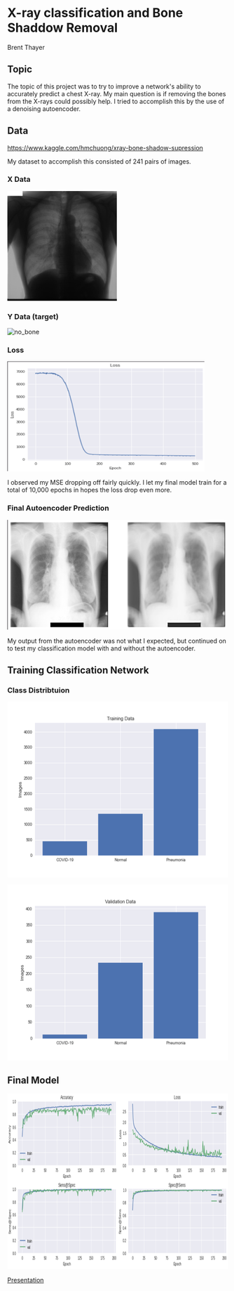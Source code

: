# X-ray classification and Bone Shaddow Removal

Brent Thayer



## Topic
The topic of this project was to try to improve a network's ability to accurately predict a chest X-ray.  My main question is if removing the bones from the X-rays could possibly help.  I tried to accomplish this by the use of a denoising autoencoder.

## Data

https://www.kaggle.com/hmchuong/xray-bone-shadow-supression

My dataset to accomplish this consisted of 241 pairs of images.

### X Data
<img src="/images/JPCLN001bone.png" alt="bone"
	title="no_bone" width="250" height="250" />

### Y Data (target)
<img src="/images/JPCLN001_1.png" alt="no_bone"
	title="no_bone" width="250" height="250" />

### Loss 
<img src="/images/first_500_oo_1500.png" alt="loss"
	title="loss" width="450" height="250" />

I observed my MSE dropping off fairly quickly.  I let my final model train for a total of 10,000 epochs in hopes the loss drop even more.  

### Final Autoencoder Prediction

<img src="/images/val_loss_65_58.png" alt="pred"
	title="pred" width="500" height="250" />

My output from the autoencoder was not what I expected, but continued on to test my classification model with and without the autoencoder.

## Training Classification Network
### Class Distribtuion

<img src="/images/train_data.png" alt="train"
	title="train" width="600" height="400" />

<img src="/images/val_data.png" alt="vall"
	title="vall" width="600" height="400" />

## Final Model

<img src="/images/FINAL_MODEL.png" alt="final_model"
	title="final_model" width="600" height="400" />



[Presentation](https://github.com/brentthayer1/capstone3/tree/master/cs3_slides_final_pdf.pdf)